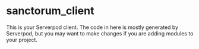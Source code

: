 # sanctorum_client

This is your Serverpod client. The code in here is mostly generated by
Serverpod, but you may want to make changes if you are adding modules to your
project.
